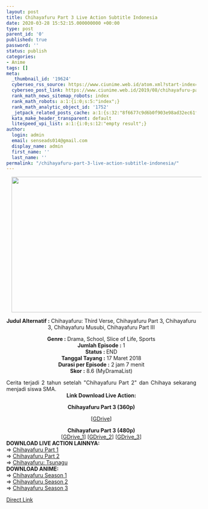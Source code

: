 ```yaml
---
layout: post
title: Chihayafuru Part 3 Live Action Subtitle Indonesia
date: 2020-03-28 15:52:15.000000000 +00:00
type: post
parent_id: '0'
published: true
password: ''
status: publish
categories:
- Anime
tags: []
meta:
  _thumbnail_id: '19624'
  cyberseo_rss_source: https://www.ciunime.web.id/atom.xml?start-index=2401&max-results=150
  cyberseo_post_link: https://www.ciunime.web.id/2019/08/chihayafuru-part-3-live-action-subtitle.html
  rank_math_news_sitemap_robots: index
  rank_math_robots: a:1:{i:0;s:5:"index";}
  rank_math_analytic_object_id: '1752'
  _jetpack_related_posts_cache: a:1:{s:32:"8f6677c9d6b0f903e98ad32ec61f8deb";a:2:{s:7:"expires";i:1650507089;s:7:"payload";a:0:{}}}
  kata_make_header_transparent: default
  litespeed_vpi_list: a:1:{i:0;s:12:"empty result";}
author:
  login: admin
  email: senseads014@gmail.com
  display_name: admin
  first_name: ''
  last_name: ''
permalink: "/chihayafuru-part-3-live-action-subtitle-indonesia/"
---
```

<div style="text-align: center;">
<div style="text-align: left;">
<div class="separator" style="clear: both; text-align: center;"><a href="https://1.bp.blogspot.com/-8FHxXf7G-rU/XUvaEJxRjaI/AAAAAAAAdBo/0OL7en8VBHEu7voAv18KnpRXu1p-G18VACLcBGAs/s1600/Chihayafuru%2BPart%2B3.jpg" imageanchor="1" style="margin-left: 1em; margin-right: 1em;"><img border="0" data-original-height="720" data-original-width="1280" height="360" src="{{ site.baseurl }}/assets/2020/03/Chihayafuru%2BPart%2B3.jpg" width="640" /></a></div>
<p></div>
<p><b>Judul</b><b><b>&nbsp;Alternatif</b>&nbsp;:</b> <span itemprop="name">Chihayafuru: Third Verse, Chihayafuru Part 3, Chihayafuru 3, Chihayafuru Musubi, Chihayafuru Part III</span></div>
<div style="text-align: center;"><b>Genre :</b> Drama, School, Slice of Life, Sports</div>
<div style="text-align: center;"><b>Jumlah Episode :</b>&nbsp;1<br /><b>Status :&nbsp;</b>END<br /><b>Tanggal Tayang :</b> 17 Maret 2018<br /><b>Durasi per Episode :</b> 2 jam 7 menit</div>
<div style="text-align: center;"><b>Skor :</b>&nbsp;8.6 (MyDramaList)</div>
<p>
<div style="text-align: justify;">Cerita terjadi 2 tahun setelah "Chihayafuru Part 2" dan Chihaya sekarang menjadi siswa SMA.</div>
<div style="text-align: left;"></div>
<div style="text-align: left;"></div>
<div style="text-align: center;"><b>Link Download Live Action:</b></div>
<div style="text-align: center;">
<div style="text-align: center;"></div>
<p><b>Chihayafuru Part 3 (360p)</b>
<div style="text-align: center;">[<a href="https://drive.google.com/uc?export=download&amp;id=1X_fSZ8_yKsbCLGSUHtnIJ5tNq4Yv8GD3" target="_blank" rel="noopener">GDrive</a>]</div>
<p></div>
<div style="text-align: center;"><b>Chihayafuru Part 3 (480p)</b></div>
<div style="text-align: center;">[<a href="https://drive.google.com/uc?export=download&amp;id=1L28qp2ACLrjiCBHgayDCUbef_mNfVq-d" target="_blank" rel="noopener">GDrive_1</a>] [<a href="https://drive.google.com/uc?export=download&amp;id=1CJCS1C94T9DCrQtMeIRuF2JNOoJcj2rb" target="_blank" rel="noopener">GDrive_2</a>] [<a href="https://drive.google.com/uc?export=download&amp;id=1astp0edDlBdpVFVlqw1LjsVGjIavl7e4" target="_blank" rel="noopener">GDrive_3</a>]
<div style="text-align: left;">
<div style="text-align: justify;">
<div style="text-align: justify;"><b>DOWNLOAD LIVE ACTION LAINNYA:</b></div>
<div style="text-align: justify;"></div>
<div style="text-align: justify;">
<div style="text-align: justify;">=&gt;&nbsp;<a href="https://www.ciunime.web.id/2019/01/chihayafuru-part-1-live-action-subtitle.html" target="_blank" rel="noopener">Chihayafuru Part 1</a></div>
<div style="text-align: justify;">=&gt;&nbsp;<a href="https://www.ciunime.web.id/2019/08/chihayafuru-part-2-live-action-subtitle.html" target="_blank" rel="noopener">Chihayafuru Part 2</a></div>
<div style="text-align: justify;">=&gt;&nbsp;<a href="https://www.ciunime.web.id/2019/08/chihayafuru-tsunagu-episode-01-05-end.html" target="_blank" rel="noopener">Chihayafuru: Tsunagu</a></div>
</div>
<div style="text-align: justify;"></div>
</div>
<div style="text-align: justify;"><b>DOWNLOAD ANIME:</b></div>
<div style="text-align: justify;">
<div style="text-align: justify;">=&gt;&nbsp;<a href="https://www.ciunime.web.id/2019/01/chihayafuru-season-1-episode-01-25-end.html" target="_blank" rel="noopener">Chihayafuru Season 1</a></div>
<div style="text-align: justify;">=&gt;&nbsp;<a href="https://www.ciunime.web.id/2019/01/chihayafuru-season-2-episode-01-25-end.html" target="_blank" rel="noopener">Chihayafuru Season 2</a></div>
</div>
<div style="text-align: justify;">=&gt;&nbsp;<a href="https://www.ciunime.web.id/2020/03/chihayafuru-season-3-episode-01-24-end.html" target="_blank" rel="noopener">Chihayafuru Season 3</a></p>
</div>
<div style="text-align: justify;"></div>
</div>
</div>
<link rel="stylesheet" href="https://cdnjs.cloudflare.com/ajax/libs/font-awesome/4.7.0/css/font-awesome.min.css" />
<div class="divbtn"> <a href="https://handymansurrender.com/fihup8buzv?key=94550f7ce39444073321dde3b8782f97" class="btn"><i class="fa fa-download"></i> Direct Link</a> </div>
